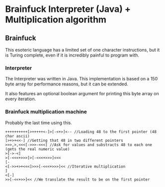 # Brainfuck Interpreter (Java) + Multiplication algorithm

## Brainfuck

This esoteric language has a limited set of one character instructions, but it is Turing complete, even if it is incredibly painful to program with.

### Interpreter

The Interpreter was written in Java. This implementation is based on a 150 byte array for performance reasons, but it can be extended. 

It also features an optional boolean argument for printing this byte array on every iteration.

### Brainfuck multiplication machine

Probably the last time using this.
```
++++++++++[>+++++<-]>[-<+>]<-- //Loading 48 to the first pointer (48 char ascii)
[>+>+<<-] //Getting that 48 in two different pointers
>>>,>,<<<[->>>-<<<] //Ask for values and substracts 48 to each one (gets the real numeric value)
>[->-<]
>[-<<<+>>>]>[-<<<+>>>]<<< 
[-
<[->>+>+<<<]>>>[-<<<+>>>]<< //Iterative multiplication
]
<[-]
>>[-<<+>>]<< //We translate the result to be on the first pointer
```
